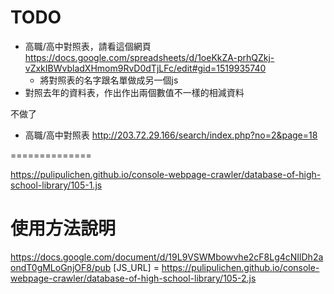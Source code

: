 
# TODO
- 高職/高中對照表，請看這個網頁 https://docs.google.com/spreadsheets/d/1oeKkZA-prhQZkj-vZxkIBWvbladXHmom9RvD0dTjLFc/edit#gid=1519935740
    - 將對照表的名字跟名單做成另一個js
- 對照去年的資料表，作出作出兩個數值不一樣的相減資料

不做了
- 高職/高中對照表
http://203.72.29.166/search/index.php?no=2&page=18


==============

https://pulipulichen.github.io/console-webpage-crawler/database-of-high-school-library/105-1.js


# 使用方法說明
https://docs.google.com/document/d/19L9VSWMbowvhe2cF8Lg4cNIlDh2aondT0gMLoGnjOF8/pub
[JS_URL] = https://pulipulichen.github.io/console-webpage-crawler/database-of-high-school-library/105-2.js
